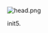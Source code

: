 ![head.png](https://media.giphy.com/media/fnHxKEjgaW6Xe/giphy.gif)
<head>
  
  <link href="style.css" rel="StyleSheet">
  
</head>

<body>
            <div class="div">
                    <div class="main">
                        <p>init5.</p>
                    </div>
            </div>
</body>
